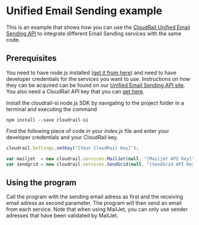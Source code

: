 # Unified Email Sending example

This is an example that shows how you can use the [CloudRail Unified Email Sending API](https://cloudrail.com/integrations/interfaces/Email;platformId=Nodejs) to integrate different Email Sending services with the same code.

## Prerequisites

You need to have node.js installed ([get it from here](http://nodejs.org/)) and need to have developer credentials for the services you want to use. Instructions on how they can be acquired can be found on our [Unified Email Sending API site](https://cloudrail.com/integrations/interfaces/Email;platformId=Nodejs). You also need a CloudRail API key that you can [get here](https://cloudrail.com/signup).

Install the cloudrail-si node.js SDK by navigating to the project folder in a terminal and executing the command

```
npm install --save cloudrail-si
```

Find the following piece of code in your *index.js* file and enter your developer credentials and your CloudRail key.

```javascript
cloudrail.Settings.setKey("[Your CloudRail Key]");

var mailjet  = new cloudrail.services.MailJet(null, "[Mailjet API Key]", "[Mailjet API Private Key]");
var sendgrid = new cloudrail.services.SendGrid(null, "[SendGrid API Key]");
```

## Using the program

Call the program with the sending email adress as first and the receiving email adress as second parameter. The program will then send an email from each service. Note that when using MailJet, you can only use sender adresses that have been validated by MailJet.